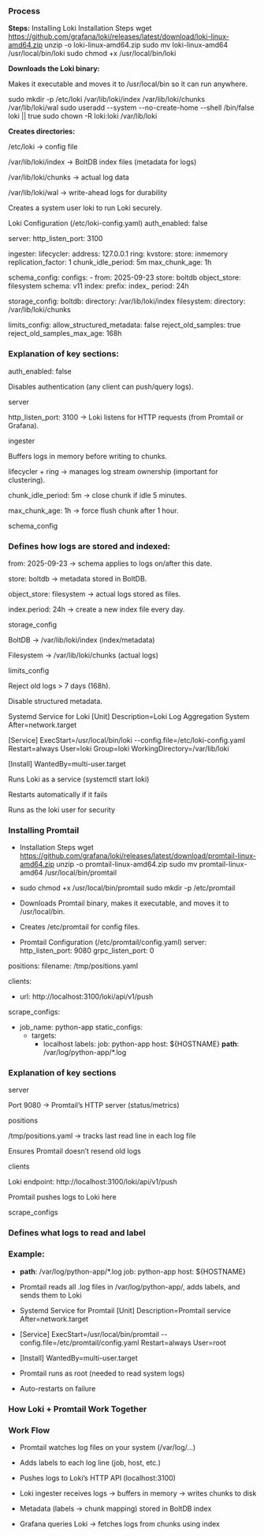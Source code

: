 ### Process ####

**Steps:**
Installing Loki
Installation Steps
wget https://github.com/grafana/loki/releases/latest/download/loki-linux-amd64.zip
unzip -o loki-linux-amd64.zip
sudo mv loki-linux-amd64 /usr/local/bin/loki
sudo chmod +x /usr/local/bin/loki


**Downloads the Loki binary:**

Makes it executable and moves it to /usr/local/bin so it can run anywhere.

sudo mkdir -p /etc/loki /var/lib/loki/index /var/lib/loki/chunks /var/lib/loki/wal
sudo useradd --system --no-create-home --shell /bin/false loki || true
sudo chown -R loki:loki /var/lib/loki


**Creates directories:**

/etc/loki → config file

/var/lib/loki/index → BoltDB index files (metadata for logs)

/var/lib/loki/chunks → actual log data

/var/lib/loki/wal → write-ahead logs for durability

Creates a system user loki to run Loki securely.

Loki Configuration (/etc/loki-config.yaml)
auth_enabled: false

server:
  http_listen_port: 3100

ingester:
  lifecycler:
    address: 127.0.0.1
    ring:
      kvstore:
        store: inmemory
      replication_factor: 1
  chunk_idle_period: 5m
  max_chunk_age: 1h

schema_config:
  configs:
    - from: 2025-09-23
      store: boltdb
      object_store: filesystem
      schema: v11
      index:
        prefix: index_
        period: 24h

storage_config:
  boltdb:
    directory: /var/lib/loki/index
  filesystem:
    directory: /var/lib/loki/chunks

limits_config:
  allow_structured_metadata: false
  reject_old_samples: true
  reject_old_samples_max_age: 168h

### Explanation of key sections:

auth_enabled: false

Disables authentication (any client can push/query logs).

server

http_listen_port: 3100 → Loki listens for HTTP requests (from Promtail or Grafana).

ingester

Buffers logs in memory before writing to chunks.

lifecycler + ring → manages log stream ownership (important for clustering).

chunk_idle_period: 5m → close chunk if idle 5 minutes.

max_chunk_age: 1h → force flush chunk after 1 hour.

schema_config

### Defines how logs are stored and indexed:

from: 2025-09-23 → schema applies to logs on/after this date.

store: boltdb → metadata stored in BoltDB.

object_store: filesystem → actual logs stored as files.

index.period: 24h → create a new index file every day.

storage_config

BoltDB → /var/lib/loki/index (index/metadata)

Filesystem → /var/lib/loki/chunks (actual logs)

limits_config

Reject old logs > 7 days (168h).

Disable structured metadata.

Systemd Service for Loki
[Unit]
Description=Loki Log Aggregation System
After=network.target

[Service]
ExecStart=/usr/local/bin/loki --config.file=/etc/loki-config.yaml
Restart=always
User=loki
Group=loki
WorkingDirectory=/var/lib/loki

[Install]
WantedBy=multi-user.target


Runs Loki as a service (systemctl start loki)

Restarts automatically if it fails

Runs as the loki user for security

### Installing Promtail ###
* Installation Steps
wget https://github.com/grafana/loki/releases/latest/download/promtail-linux-amd64.zip
unzip -o promtail-linux-amd64.zip
sudo mv promtail-linux-amd64 /usr/local/bin/promtail
* sudo chmod +x /usr/local/bin/promtail
sudo mkdir -p /etc/promtail

* Downloads Promtail binary, makes it executable, and moves it to /usr/local/bin.

* Creates /etc/promtail for config files.

* Promtail Configuration (/etc/promtail/config.yaml)
server:
  http_listen_port: 9080
  grpc_listen_port: 0

positions:
  filename: /tmp/positions.yaml

clients:
  - url: http://localhost:3100/loki/api/v1/push

scrape_configs:
  - job_name: python-app
    static_configs:
      - targets:
          - localhost
        labels:
          job: python-app
          host: ${HOSTNAME}
          __path__: /var/log/python-app/*.log

### Explanation of key sections

server

Port 9080 → Promtail’s HTTP server (status/metrics)

positions

/tmp/positions.yaml → tracks last read line in each log file

Ensures Promtail doesn’t resend old logs

clients

Loki endpoint: http://localhost:3100/loki/api/v1/push

Promtail pushes logs to Loki here

scrape_configs

### Defines what logs to read and label

### Example:

* __path__: /var/log/python-app/*.log
job: python-app
host: ${HOSTNAME}


* Promtail reads all .log files in /var/log/python-app/, adds labels, and sends them to Loki

* Systemd Service for Promtail
[Unit]
Description=Promtail service
After=network.target

* [Service]
ExecStart=/usr/local/bin/promtail --config.file=/etc/promtail/config.yaml
Restart=always
User=root

* [Install]
WantedBy=multi-user.target


* Promtail runs as root (needed to read system logs)

* Auto-restarts on failure

### How Loki + Promtail Work Together ####
### Work Flow

* Promtail watches log files on your system (/var/log/...)

* Adds labels to each log line (job, host, etc.)

* Pushes logs to Loki’s HTTP API (localhost:3100)

* Loki ingester receives logs → buffers in memory → writes chunks to disk

* Metadata (labels → chunk mapping) stored in BoltDB index

* Grafana queries Loki → fetches logs from chunks using index